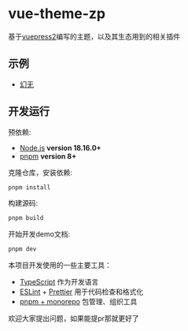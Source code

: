 # vue-theme-zp

基于[vuepress2](https://v2.vuepress.vuejs.org/zh/)编写的主题，以及其生态用到的相关插件

## 示例 

- [幻无](https://zhaopanpan.com)  

## 开发运行

预依赖:

- [Node.js](http://nodejs.org) **version 18.16.0+**
- [pnpm](https://pnpm.io/) **version 8+**

克隆仓库，安装依赖:

```bash
pnpm install
```

构建源码:

```bash
pnpm build
```

开始开发demo文档:

```bash
pnpm dev
```

本项目开发使用的一些主要工具：


- [TypeScript](https://www.typescriptlang.org/) 作为开发语言
- [ESLint](https://eslint.org/) + [Prettier](https://prettier.io/) 用于代码检查和格式化
- [pnpm + monorepo](https://pnpm.io/zh) 包管理、组织工具

欢迎大家提出问题，如果能提pr那就更好了
